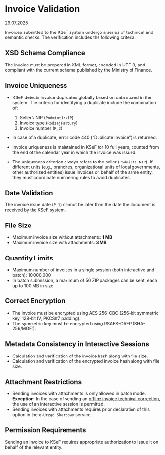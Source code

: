 # Invoice Validation

29.07.2025

Invoices submitted to the KSeF system undergo a series of technical and semantic checks. The verification includes the following criteria:

## XSD Schema Compliance

The invoice must be prepared in XML format, encoded in UTF-8, and compliant with the current schema published by the Ministry of Finance.

## Invoice Uniqueness

* KSeF detects invoice duplicates globally based on data stored in the system. The criteria for identifying a duplicate include the combination of:

  1. Seller’s NIP (`Podmiot1:NIP`)
  2. Invoice type (`RodzajFaktury`)
  3. Invoice number (`P_2`)
* In case of a duplicate, error code 440 (“Duplicate invoice”) is returned.
* Invoice uniqueness is maintained in KSeF for 10 full years, counted from the end of the calendar year in which the invoice was issued.
* The uniqueness criterion always refers to the seller (`Podmiot1:NIP`). If different units (e.g., branches, organizational units of local governments, other authorized entities) issue invoices on behalf of the same entity, they must coordinate numbering rules to avoid duplicates.

## Date Validation

The invoice issue date (`P_1`) cannot be later than the date the document is received by the KSeF system.

## File Size

* Maximum invoice size without attachments: **1 MB**
* Maximum invoice size with attachments: **3 MB**

## Quantity Limits

* Maximum number of invoices in a single session (both interactive and batch): 10,000,000
* In batch submission, a maximum of 50 ZIP packages can be sent, each up to 100 MB in size.

## Correct Encryption

* The invoice must be encrypted using AES-256-CBC (256-bit symmetric key, 128-bit IV, PKCS#7 padding).
* The symmetric key must be encrypted using RSAES-OAEP (SHA-256/MGF1).

## Metadata Consistency in Interactive Sessions

* Calculation and verification of the invoice hash along with file size.
* Calculation and verification of the encrypted invoice hash along with file size.

## Attachment Restrictions

* Sending invoices with attachments is only allowed in batch mode.
  **Exception:** In the case of sending an [offline invoice technical correction](../offline/korekta-techniczna_en.md), the use of an interactive session is permitted.
* Sending invoices with attachments requires prior declaration of this option in the `e-Urząd Skarbowy` service.

## Permission Requirements

Sending an invoice to KSeF requires appropriate authorization to issue it on behalf of the relevant entity.
